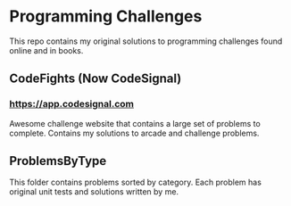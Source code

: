 # Programming Challenges
This repo contains my original solutions to programming challenges found online and in books.

## CodeFights (Now CodeSignal)
### https://app.codesignal.com
Awesome challenge website that contains a large set of problems to complete. Contains my
solutions to arcade and challenge problems.

## ProblemsByType
This folder contains problems sorted by category. Each problem has original unit tests and
solutions written by me.

